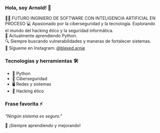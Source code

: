 ### Hola, soy Arnold! 👋

👨‍💻 FUTURO INGINIERO  DE SOFTWARE CON INTELIGENCIA ARTIFICIAL EN PROCESO 
💻 Apasionado por la ciberseguridad y la tecnología. Explorando el mundo del hacking ético y la seguridad informática.  
🐍 Actualmente aprendiendo Python.  
🔍 Siempre buscando vulnerabilidades y maneras de fortalecer sistemas.  
📱 Sígueme en Instagram: [@blexed.arnie](https://instagram.com/blexed.arnie)  

### Tecnologías y herramientas 🛠️
- 🐍 Python
- 🔐 Ciberseguridad
- 🖥️ Redes y sistemas
- 💾 Hacking ético

### Frase favorita ⚡
_"Ningún sistema es seguro."_

🚀 ¡Siempre aprendiendo y mejorando!
